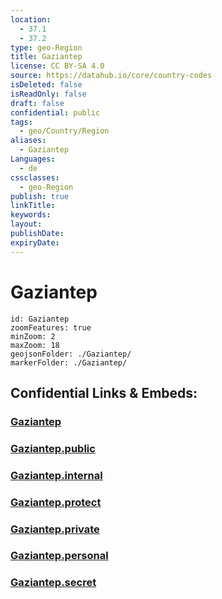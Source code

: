 ```yaml
---
location:
  - 37.1
  - 37.2
type: geo-Region
title: Gaziantep
license: CC BY-SA 4.0
source: https://datahub.io/core/country-codes
isDeleted: false
isReadOnly: false
draft: false
confidential: public
tags:
  - geo/Country/Region
aliases:
  - Gaziantep
Languages:
  - de
cssclasses:
  - geo-Region
publish: true
linkTitle:
keywords:
layout:
publishDate:
expiryDate:
---
```


# Gaziantep

```leaflet
id: Gaziantep
zoomFeatures: true 
minZoom: 2 
maxZoom: 18
geojsonFolder: ./Gaziantep/
markerFolder: ./Gaziantep/
```


## Confidential Links & Embeds: 

### [Gaziantep](/_Standards/Earth/Continent/Europe/Europe~East/Turkey/Provinces~Turkey/Gaziantep.md) 

### [Gaziantep.public](/_public/Earth/Continent/Europe/Europe~East/Turkey/Provinces~Turkey/Gaziantep.public.md) 

### [Gaziantep.internal](/_internal/Earth/Continent/Europe/Europe~East/Turkey/Provinces~Turkey/Gaziantep.internal.md) 

### [Gaziantep.protect](/_protect/Earth/Continent/Europe/Europe~East/Turkey/Provinces~Turkey/Gaziantep.protect.md) 

### [Gaziantep.private](/_private/Earth/Continent/Europe/Europe~East/Turkey/Provinces~Turkey/Gaziantep.private.md) 

### [Gaziantep.personal](/_personal/Earth/Continent/Europe/Europe~East/Turkey/Provinces~Turkey/Gaziantep.personal.md) 

### [Gaziantep.secret](/_secret/Earth/Continent/Europe/Europe~East/Turkey/Provinces~Turkey/Gaziantep.secret.md)

